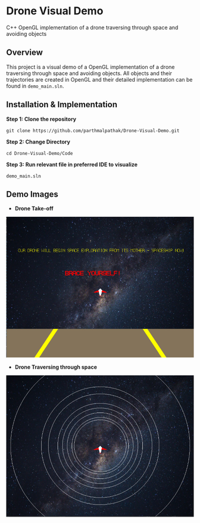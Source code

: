 # Drone Visual Demo
C++ OpenGL implementation of a drone traversing through space and avoiding objects

## Overview
This project is a visual demo of a OpenGL implementation of a drone traversing through space and avoiding objects. All objects and their trajectories are created in OpenGL and their detailed implementation can be found in ```demo_main.sln```.

## Installation & Implementation

**Step 1: Clone the repository**
```shell
git clone https://github.com/parthmalpathak/Drone-Visual-Demo.git
```

**Step 2: Change Directory**
```shell
cd Drone-Visual-Demo/Code
```

**Step 3: Run relevant file in preferred IDE to visualize**
```shell
demo_main.sln
```

## Demo Images

 * **Drone Take-off**
 <img src="Result Images/demo_png_3.png" width="600"/>
 
 * **Drone Traversing through space**
 <img src="Result Images/demo_png_1.png" width="600"/>
